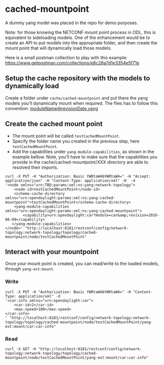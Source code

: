 # cached-mountpoint
A dummy yang model was placed in the repo for demo purposes.

Note: for those knowing the NETCONF mount point process in ODL, this is equivalent to sideloading models. 
One of the enhancement would be to create an API to put models into the appropriate folder, and then create the mount point that will dynamically load those models.

Here is a small postman collection to play with this example: https://www.getpostman.com/collections/e8c28a7d1e3354e5f71e

## Setup the cache repository with the models to dynamically load
Create a folder under `cache/cached-mountpoint` and put there the yang models you'll dynamically mount when required.
The files has to follow this convention: moduleName@revisionDate.yang

## Create the cached mount point

* The mount point will be called `testCachedMountPoint`.
* Specify the folder name you created in the previous step, here `testCachedMountPoint`.
* Add the capabilities under `yang-module-capabilities`, as shown in the example bellow. Note, you'll have to make sure that the capabilities you provide in the cache/cached-mountpoint/XXX directory are able to resolved their imports.

```
curl -X PUT -H "Authorization: Basic YWRtaW46YWRtaW4=" -H "Accept: application/json" -H "Content-Type: application/xml" -H  -d 
'<node xmlns="urn:TBD:params:xml:ns:yang:network-topology">
	<node-id>testCachedMountPoint</node-id>
	<schema-cache-directory xmlns="urn:opendaylight:params:xml:ns:yang:cached-mountpoint">testCachedMountPoint</schema-cache-directory>
	<yang-module-capabilities xmlns="urn:opendaylight:params:xml:ns:yang:cached-mountpoint">
		<capability>urn:opendaylight:car?module=car&amp;revision=2016-06-09</capability>
   </yang-module-capabilities>
</node>' "http://localhost:8181/restconf/config/network-topology:network-topology/topology/cached-mountpoint/node/testCachedMountPoint"
```

## Interact with your mountpoint

Once your mount point is created, you can read/write to the loaded models, through `yang-ext:mount`.

### Write
```
curl -X PUT -H "Authorization: Basic YWRtaW46YWRtaW4=" -H "Content-Type: application/xml" -d 
'<car-info xmlns="urn:opendaylight:car">
	<car-id>2</car-id>
	<max-speed>100</max-speed>
</car-info>
' "http://localhost:8181/restconf/config/network-topology:network-topology/topology/cached-mountpoint/node/testCachedMountPoint/yang-ext:mount/car:car-info"
```

### Read
```
curl -X GET -H "http://localhost:8181/restconf/config/network-topology:network-topology/topology/cached-mountpoint/node/testCachedMountPoint/yang-ext:mount/car:car-info"
```